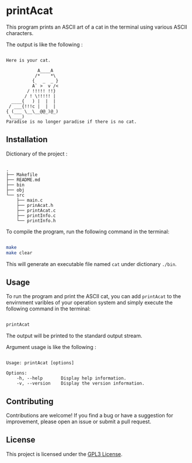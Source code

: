 # printAcat

This program prints an ASCII art of a cat in the terminal using various ASCII characters.

The output is like the following :

```

Here is your cat.

            A____A
           /*    *\
          {   _  _ }
          A` >  v /<
        / !!!!! !!}
       / ! \!!!!! |
  ____{   ) |  |  |
 / ___{!!!c |  |  |
{ (___ \__\__@@_)@_)
 \____)
Paradise is no longer paradise if there is no cat.

```

## Installation

Dictionary of the project :

```tree

.
├── Makefile
├── README.md
├── bin
├── obj
└── src
    ├── main.c
    ├── prinAcat.h
    ├── printAcat.c
    ├── printInfo.c
    └── printInfo.h

```

To compile the program, run the following command in the terminal:

```bash

make
make clear

```

This will generate an executable file named `cat` under dictionary `./bin`.

## Usage

To run the program and print the ASCII cat, you can add `printAcat` to the envirnment varibles of your operation system and simply execute the following command in the terminal:

```bash

printAcat

```

The output will be printed to the standard output stream.

Argument usage is like the following :

```

Usage: printAcat [options] 

Options:
    -h, --help       Display help information.
    -v, --version    Display the version information.

```

## Contributing

Contributions are welcome! If you find a bug or have a suggestion for improvement, please open an issue or submit a pull request.

## License

This project is licensed under the [GPL3 License](https://opensource.org/license/gpl-3-0/).
